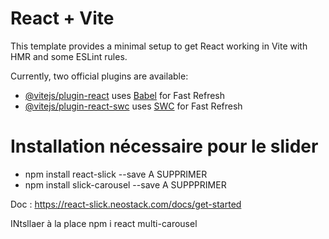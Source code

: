# React + Vite

This template provides a minimal setup to get React working in Vite with HMR and some ESLint rules.

Currently, two official plugins are available:

- [@vitejs/plugin-react](https://github.com/vitejs/vite-plugin-react/blob/main/packages/plugin-react/README.md) uses [Babel](https://babeljs.io/) for Fast Refresh
- [@vitejs/plugin-react-swc](https://github.com/vitejs/vite-plugin-react-swc) uses [SWC](https://swc.rs/) for Fast Refresh


# Installation nécessaire pour le slider 

- npm install react-slick --save A SUPPRIMER 
- npm install slick-carousel --save A SUPPPRIMER

Doc : https://react-slick.neostack.com/docs/get-started

INtsllaer à la place npm i react multi-carousel
